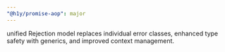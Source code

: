 ```yaml
---
"@h1y/promise-aop": major
---
```


unified Rejection model replaces individual error classes, enhanced type safety with generics, and improved context management.
